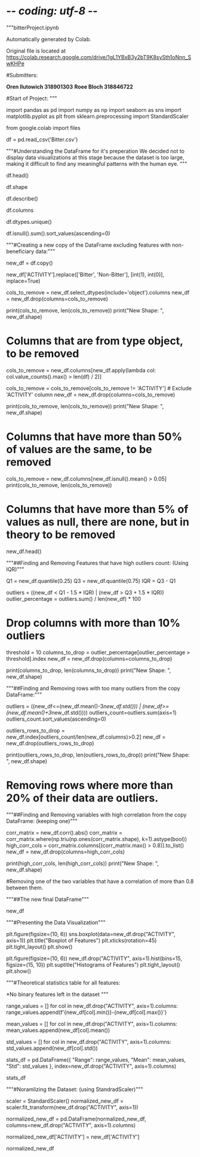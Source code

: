 # -*- coding: utf-8 -*-
"""bitterProject.ipynb

Automatically generated by Colab.

Original file is located at
    https://colab.research.google.com/drive/1gL1YBxB3y2bT9K8sySth1oNnn_SwKHPe

#Submitters:

**Oren Ilutowich 318901303**
**Roee Bloch 318846722**

#Start of Project:
"""

import pandas as pd
import numpy as np
import seaborn as sns
import matplotlib.pyplot as plt
from sklearn.preprocessing import StandardScaler

from google.colab import files

df = pd.read_csv('Bitter.csv')

"""#Understanding the DataFrame for it's preperation
We decided not to display data visualizations at this stage because the dataset is too large, making it difficult to find any meaningful patterns with the human eye.
"""

df.head()

df.shape

df.describe()

df.columns

df.dtypes.unique()

df.isnull().sum().sort_values(ascending=0)

"""#Creating a new copy of the DataFrame excluding features with non-beneficiary data:"""

new_df = df.copy()

new_df['ACTIVITY'].replace(['Bitter', 'Non-Bitter'], [int(1), int(0)], inplace=True)

cols_to_remove = new_df.select_dtypes(include='object').columns
new_df = new_df.drop(columns=cols_to_remove)

print(cols_to_remove, len(cols_to_remove))
print("New Shape: ", new_df.shape)

# Columns that are from type object, to be removed

cols_to_remove = new_df.columns[new_df.apply(lambda col: col.value_counts().max() > len(df) / 2)]

cols_to_remove = cols_to_remove[cols_to_remove != 'ACTIVITY']  # Exclude 'ACTIVITY' column
new_df = new_df.drop(columns=cols_to_remove)

print(cols_to_remove, len(cols_to_remove))
print("New Shape: ", new_df.shape)

# Columns that have more than 50% of values are the same, to be removed

cols_to_remove = new_df.columns[new_df.isnull().mean() > 0.05]
print(cols_to_remove, len(cols_to_remove))

# Columns that have more than 5% of values as null, there are none, but in theory to be removed

new_df.head()

"""##Finding and Removing Features that have high outliers count: (Using IQR)"""

Q1 = new_df.quantile(0.25)
Q3 = new_df.quantile(0.75)
IQR = Q3 - Q1

outliers = ((new_df < Q1 - 1.5 * IQR) | (new_df > Q3 + 1.5 * IQR))
outlier_percentage = outliers.sum() / len(new_df) * 100

# Drop columns with more than 10% outliers
threshold = 10
columns_to_drop = outlier_percentage[outlier_percentage > threshold].index
new_df = new_df.drop(columns=columns_to_drop)

print(columns_to_drop, len(columns_to_drop))
print("New Shape: ", new_df.shape)

"""##Finding and Removing rows with too many outliers from the copy DataFrame:"""

outliers = ((new_df<=(new_df.mean()-3*new_df.std())) | (new_df>=(new_df.mean()+3*new_df.std())))
outliers_count=outliers.sum(axis=1)
outliers_count.sort_values(ascending=0)

outliers_rows_to_drop = new_df.index[outliers_count/len(new_df.columns)>0.2]
new_df = new_df.drop(outliers_rows_to_drop)

print(outliers_rows_to_drop, len(outliers_rows_to_drop))
print("New Shape: ", new_df.shape)

# Removing rows where more than 20% of their data are outliers.

"""##Finding and Removing variables with high correlation from the copy DataFrame: (keeping one)"""

corr_matrix = new_df.corr().abs()
corr_matrix = corr_matrix.where(np.triu(np.ones(corr_matrix.shape), k=1).astype(bool))
high_corr_cols = corr_matrix.columns[(corr_matrix.max() > 0.8)].to_list()
new_df = new_df.drop(columns=high_corr_cols)

print(high_corr_cols, len(high_corr_cols))
print("New Shape: ", new_df.shape)

#Removing one of the two variables that have a correlation of more than 0.8 between them.

"""##The new final DataFrame"""

new_df

"""#Presenting the Data Visualization"""

plt.figure(figsize=(10, 6))
sns.boxplot(data=new_df.drop("ACTIVITY", axis=1))
plt.title("Boxplot of Features")
plt.xticks(rotation=45)
plt.tight_layout()
plt.show()

plt.figure(figsize=(10, 6))
new_df.drop("ACTIVITY", axis=1).hist(bins=15, figsize=(15, 10))
plt.suptitle("Histograms of Features")
plt.tight_layout()
plt.show()

"""#Theoretical statistics table for all features:

*No binary features left in the dataset
"""

range_values = []
for col in new_df.drop("ACTIVITY", axis=1).columns:
    range_values.append(f'{new_df[col].min()}-{new_df[col].max()}')

mean_values = []
for col in new_df.drop("ACTIVITY", axis=1).columns:
    mean_values.append(new_df[col].mean())

std_values = []
for col in new_df.drop("ACTIVITY", axis=1).columns:
    std_values.append(new_df[col].std())

stats_df = pd.DataFrame({
    "Range": range_values,
    "Mean": mean_values,
    "Std": std_values
}, index=new_df.drop("ACTIVITY", axis=1).columns)

stats_df

"""#Noramlizing the Dataset: (using StandradScaler)"""

scaler = StandardScaler()
normalized_new_df = scaler.fit_transform(new_df.drop("ACTIVITY", axis=1))

normalized_new_df = pd.DataFrame(normalized_new_df, columns=new_df.drop("ACTIVITY", axis=1).columns)

normalized_new_df['ACTIVITY'] = new_df['ACTIVITY']

normalized_new_df